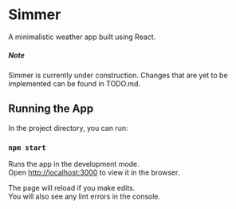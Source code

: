 # Simmer

A minimalistic weather app built using React.

##### Note

Simmer is currently under construction. Changes that are yet to be implemented can be found in TODO.md.

## Running the App

In the project directory, you can run:

### `npm start`

Runs the app in the development mode.<br />
Open [http://localhost:3000](http://localhost:3000) to view it in the browser.

The page will reload if you make edits.<br />
You will also see any lint errors in the console.
